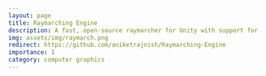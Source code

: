 ```yaml
---
layout: page
title: Raymarching Engine
description: A fast, open-source raymarcher for Unity with support for 28 primitives (including fractals, n-dimensional objects, volumetric clouds).
img: assets/img/raymarch.png
redirect: https://github.com/aniketrajnish/Raymarching-Engine
importance: 1
category: computer graphics
---
```

